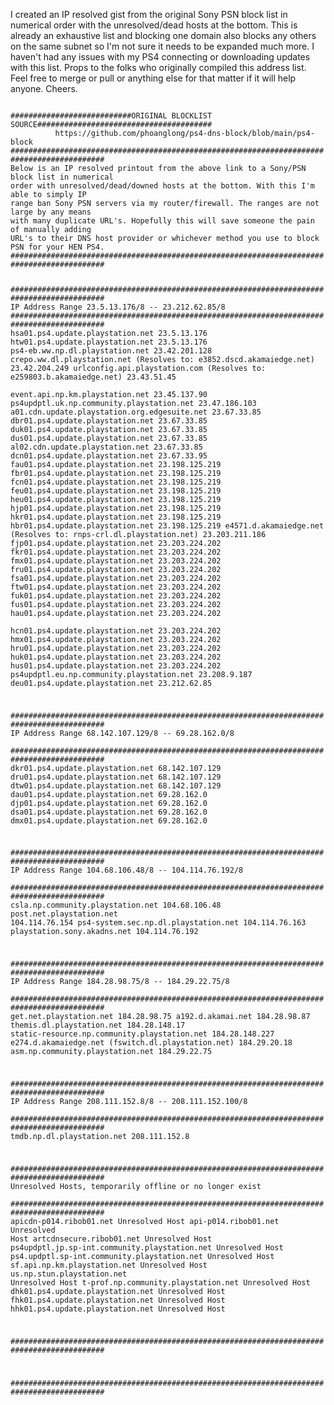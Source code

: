 <p>
I created an IP resolved gist from the original Sony PSN block list in numerical order 
with the unresolved/dead hosts at the bottom. This is already an exhaustive list and 
blocking one domain also blocks any others on the same subnet so I'm not sure it needs 
to be expanded much more. I haven't had any issues with my PS4 connecting or downloading 
updates with this list. Props to the folks who originally compiled this address list. 
Feel free to merge or pull or anything else for that matter if it will help anyone. Cheers.
</p>
<code>
###########################ORIGINAL BLOCKLIST SOURCE#######################################
          https://github.com/phoanglong/ps4-dns-block/blob/main/ps4-block
###########################################################################################
Below is an IP resolved printout from the above link to a Sony/PSN block list in numerical 
order with unresolved/dead/downed hosts at the bottom. With this I'm able to simply IP 
range ban Sony PSN servers via my router/firewall. The ranges are not large by any means 
with many duplicate URL's. Hopefully this will save someone the pain of manually adding 
URL's to their DNS host provider or whichever method you use to block PSN for your HEN PS4.
###########################################################################################


###########################################################################################
                  IP Address Range	23.5.13.176/8 -- 23.212.62.85/8
###########################################################################################
hsa01.ps4.update.playstation.net                                            23.5.13.176
htw01.ps4.update.playstation.net                                            23.5.13.176
ps4-eb.ww.np.dl.playstation.net                                             23.42.201.128
crepo.ww.dl.playstation.net     (Resolves to: e3852.dscd.akamaiedge.net)    23.42.204.249 
urlconfig.api.playstation.com   (Resolves to: e259803.b.akamaiedge.net)     23.43.51.45                    
event.api.np.km.playstation.net                                             23.45.137.90
ps4updptl.uk.np.community.playstation.net                                   23.47.186.103
a01.cdn.update.playstation.org.edgesuite.net                                23.67.33.85
dbr01.ps4.update.playstation.net                                            23.67.33.85
duk01.ps4.update.playstation.net                                            23.67.33.85
dus01.ps4.update.playstation.net                                            23.67.33.85
al02.cdn.update.playstation.net                                             23.67.33.85
dcn01.ps4.update.playstation.net                                            23.67.33.95
fau01.ps4.update.playstation.net                                            23.198.125.219
fbr01.ps4.update.playstation.net                                            23.198.125.219
fcn01.ps4.update.playstation.net                                            23.198.125.219
feu01.ps4.update.playstation.net                                            23.198.125.219
heu01.ps4.update.playstation.net                                            23.198.125.219
hjp01.ps4.update.playstation.net                                            23.198.125.219
hkr01.ps4.update.playstation.net                                            23.198.125.219
hbr01.ps4.update.playstation.net                                            23.198.125.219
e4571.d.akamaiedge.net          (Resolves to: rnps-crl.dl.playstation.net)  23.203.211.186
fjp01.ps4.update.playstation.net                                            23.203.224.202
fkr01.ps4.update.playstation.net                                            23.203.224.202
fmx01.ps4.update.playstation.net                                            23.203.224.202
fru01.ps4.update.playstation.net                                            23.203.224.202
fsa01.ps4.update.playstation.net                                            23.203.224.202
ftw01.ps4.update.playstation.net                                            23.203.224.202
fuk01.ps4.update.playstation.net                                            23.203.224.202
fus01.ps4.update.playstation.net                                            23.203.224.202
hau01.ps4.update.playstation.net                                            23.203.224.202	
hcn01.ps4.update.playstation.net                                            23.203.224.202
hmx01.ps4.update.playstation.net                                            23.203.224.202
hru01.ps4.update.playstation.net                                            23.203.224.202
huk01.ps4.update.playstation.net                                            23.203.224.202
hus01.ps4.update.playstation.net                                            23.203.224.202
ps4updptl.eu.np.community.playstation.net                                   23.208.9.187
deu01.ps4.update.playstation.net                                            23.212.62.85
																			
###########################################################################################
                  IP Address Range	68.142.107.129/8 -- 69.28.162.0/8       
###########################################################################################
dkr01.ps4.update.playstation.net                                            68.142.107.129
dru01.ps4.update.playstation.net                                            68.142.107.129
dtw01.ps4.update.playstation.net                                            68.142.107.129
dau01.ps4.update.playstation.net                                            69.28.162.0
djp01.ps4.update.playstation.net                                            69.28.162.0
dsa01.ps4.update.playstation.net                                            69.28.162.0
dmx01.ps4.update.playstation.net                                            69.28.162.0
																			
																			
###########################################################################################
                IP Address Range	104.68.106.48/8 -- 104.114.76.192/8     
###########################################################################################
csla.np.community.playstation.net                                           104.68.106.48
post.net.playstation.net                                                    104.114.76.154
ps4-system.sec.np.dl.playstation.net                                        104.114.76.163
playstation.sony.akadns.net                                                 104.114.76.192
																			
																			
###########################################################################################
                 IP Address Range	184.28.98.75/8 -- 184.29.22.75/8        
###########################################################################################
get.net.playstation.net                                                     184.28.98.75
a192.d.akamai.net                                                           184.28.98.87
themis.dl.playstation.net                                                   184.28.148.17
static-resource.np.community.playstation.net                                184.28.148.227
e274.d.akamaiedge.net (fswitch.dl.playstation.net)                          184.29.20.18
asm.np.community.playstation.net                                            184.29.22.75
																			
																			
###########################################################################################
                 IP Address Range	208.111.152.8/8 -- 208.111.152.100/8    
###########################################################################################
tmdb.np.dl.playstation.net                                                  208.111.152.8
																			
																			
###########################################################################################
           Unresolved Hosts, temporarily offline or no longer exist         
###########################################################################################
apicdn-p014.ribob01.net                                                     Unresolved Host
api-p014.ribob01.net                                                        Unresolved Host
artcdnsecure.ribob01.net                                                    Unresolved Host
ps4updptl.jp.sp-int.community.playstation.net                               Unresolved Host
ps4.updptl.sp-int.community.playstation.net                                 Unresolved Host
sf.api.np.km.playstation.net                                                Unresolved Host
us.np.stun.playstation.net                                                  Unresolved Host
t-prof.np.community.playstation.net                                         Unresolved Host
dhk01.ps4.update.playstation.net                                            Unresolved Host
fhk01.ps4.update.playstation.net                                            Unresolved Host
hhk01.ps4.update.playstation.net                                            Unresolved Host

###########################################################################################
       
###########################################################################################
</code>
